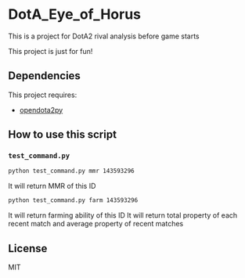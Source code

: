 # DotA_Eye_of_Horus

This is a project for DotA2 rival analysis before game starts

This project is just for fun!

Dependencies
----

This project requires:

* [opendota2py](https://pypi.org/project/opendota2py/)

How to use this script
----

### `test_command.py`

```sh
python test_command.py mmr 143593296
```

It will return MMR of this ID

```sh
python test_command.py farm 143593296
```

It will return farming ability of this ID
It will return total property of each recent match and average property of recent matches

License
----

MIT
